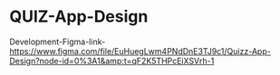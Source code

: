 # QUIZ-App-Design
Development-Figma-link- https://www.figma.com/file/EuHuegLwm4PNdDnE3TJ9c1/Quizz-App-Design?node-id=0%3A1&amp;t=qF2K5THPcEiXSVrh-1
